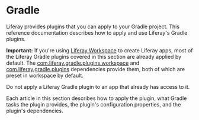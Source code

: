 # Gradle

Liferay provides plugins that you can apply to your Gradle project. This
reference documentation describes how to apply and use Liferay's Gradle plugins.

**Important:** If you're using
[Liferay Workspace](/develop/tutorials/-/knowledge_base/7-1/liferay-workspace)
to create Liferay apps, most of the Liferay Gradle plugins covered in this
section are already applied by default. The
[com.liferay.gradle.plugins.workspace](https://github.com/liferay/liferay-portal/tree/master/modules/sdk/gradle-plugins-workspace)
and
[com.liferay.gradle.plugins](https://github.com/liferay/liferay-portal/tree/master/modules/sdk/gradle-plugins)
dependencies provide them, both of which are preset in workspace by default.

Do not apply a Liferay Gradle plugin to an app that already has access to it.

Each article in this section describes how to apply the plugin, what Gradle
tasks the plugin provides, the plugin's configuration properties, and the
plugin's dependencies. 
